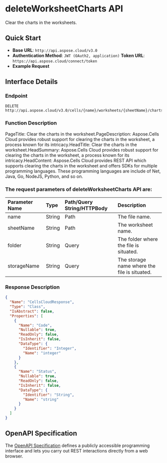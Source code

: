 # **deleteWorksheetCharts API**

Clear the charts in the worksheets. 

## **Quick Start**

- **Base URL**: `http://api.aspose.cloud/v3.0`
- **Authentication Method**: `JWT (OAuth2, application)`  **Token URL**: `https://api.aspose.cloud/connect/token`
- **Example Request** 
<script src="https://gist.github.com/aspose-cells-cloud-gists/8a5b324fdf3e574dbd747c1a1e24b05d.js?file=Example30_DeleteWorksheetCharts.cs"></script>

## **Interface Details**

### **Endpoint** 

```
DELETE http://api.aspose.cloud/v3.0/cells/{name}/worksheets/{sheetName}/charts
```

### **Function Description**
PageTitle: Clear the charts in the worksheet.PageDescription: Aspose.Cells Cloud provides robust support for clearing the charts in the worksheet, a process known for its intricacy.HeadTitle: Clear the charts in the worksheet.HeadSummary: Aspose.Cells Cloud provides robust support for clearing the charts in the worksheet, a process known for its intricacy.HeadContent: Aspose.Cells Cloud provides REST API which supports clearing the charts in the worksheet and offers SDKs for multiple programming languages. These programming languages are include of Net, Java, Go, NodeJS, Python, and so on.

### The request parameters of **deleteWorksheetCharts** API are: 

| Parameter Name | Type | Path/Query String/HTTPBody | Description | 
| :- | :- | :- |:- | 
|name|String|Path|The file name.|
|sheetName|String|Path|The worksheet name.|
|folder|String|Query|The folder where the file is situated.|
|storageName|String|Query|The storage name where the file is situated.|


### **Response Description**
```json
{
  "Name": "CellsCloudResponse",
  "Type": "Class",
  "IsAbstract": false,
  "Properties": [
    {
      "Name": "Code",
      "Nullable": true,
      "ReadOnly": false,
      "IsInherit": false,
      "DataType": {
        "Identifier": "Integer",
        "Name": "integer"
      }
    },
    {
      "Name": "Status",
      "Nullable": true,
      "ReadOnly": false,
      "IsInherit": false,
      "DataType": {
        "Identifier": "String",
        "Name": "string"
      }
    }
  ]
}
```

## OpenAPI Specification

The [OpenAPI Specification](https://reference.aspose.cloud/cells/#/ChartsController/DeleteWorksheetCharts) defines a publicly accessible programming interface and lets you carry out REST interactions directly from a web browser.

